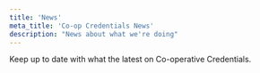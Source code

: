 ```yaml
---
title: 'News'
meta_title: 'Co-op Credentials News'
description: "News about what we're doing"
---
```


Keep up to date with what the latest on Co-operative Credentials.
